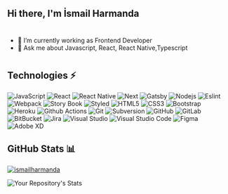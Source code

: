 ## Hi there, I'm İsmail Harmanda
<div style="margin-bottom: 40px"></div>


- 🔭 I’m currently working as Frontend Developer
- 💬 Ask me about Javascript, React, React Native,Typescript

<div style="margin-bottom: 40px"></div>

## Technologies ⚡

![JavaScript](https://img.shields.io/badge/-JavaScript-black?style=flat&logo=javascript)
![React](https://img.shields.io/badge/-React-darkblue?style=flat&logo=react)
![React Native](https://img.shields.io/badge/-React%20Native-darkblue?style=flat&logo=react)
![Next](https://img.shields.io/badge/-Next-darkblue?style=flat&logo=next.js)
![Gatsby](https://img.shields.io/badge/-Gatsby-darkblue?style=flat&logo=gatsby)
![Nodejs](https://img.shields.io/badge/-Nodejs-darkblue?style=flat&logo=Node.js)
![Eslint](https://img.shields.io/badge/-Eslint-darkblue?style=flat&logo=eslint)
![Webpack](https://img.shields.io/badge/-Webpack-darkblue?style=flat&logo=webpack)
![Story Book](https://img.shields.io/badge/-Story%20Book-darkblue?style=flat&logo=storybook)
![Styled](https://img.shields.io/badge/-Styled-darkblue?style=flat&logo=styled-components&logoColor=white)
![HTML5](https://img.shields.io/badge/-HTML5-blue?style=flat&logo=html5&logoColor=white)
![CSS3](https://img.shields.io/badge/-CSS3-blue?style=flat&logo=css3)
![Bootstrap](https://img.shields.io/badge/-Bootstrap-blue?style=flat&logo=bootstrap)
![Heroku](https://img.shields.io/badge/-Heroku-black?style=flat&logo=heroku)
![Github Actions](https://img.shields.io/badge/-Github%20Actions-black?style=flat&logo=github-actions&logoColor=white)
![Git](https://img.shields.io/badge/-Git-black?style=flat&logo=git)
![Subversion](https://img.shields.io/badge/-Subversion-black?style=flat&logo=subversion)
![GitHub](https://img.shields.io/badge/-GitHub-black?style=flat&logo=github)
![GitLab](https://img.shields.io/badge/-GitLab-black?style=flat&logo=gitlab)
![BitBucket](https://img.shields.io/badge/-BitBucket-black?style=flat&logo=bitbucket)
![Jira](https://img.shields.io/badge/-Jira-black?style=flat&logo=Jira)
![Visual Studio](https://img.shields.io/badge/-Visual%20Studio-yellowgreen?style=flat&logo=visual-studio)
![Visual Studio Code](https://img.shields.io/badge/-VS%20Code-yellowgreen?style=flat&logo=visual-studio-code)
![Figma](https://img.shields.io/badge/-Figma-blueviolet?style=flat&logo=figma&logoColor=white)
![Adobe XD](https://img.shields.io/badge/-Adobe%20XD-blueviolet?style=flat&logo=adobe-xd&logoColor=white)

## GitHub Stats 📊

<a href="https://github.com/ismailharmanda">
  <img src="https://github-readme-stats.vercel.app/api?username=ismailharmanda&show_icons=true&locale=en&theme=algolia&include_all_commits=true&count_private=true" alt="ismailharmanda"/>
</a> 

![Your Repository's Stats](https://github-readme-stats.vercel.app/api/top-langs/?username=ismailharmanda&theme=blue-green)

